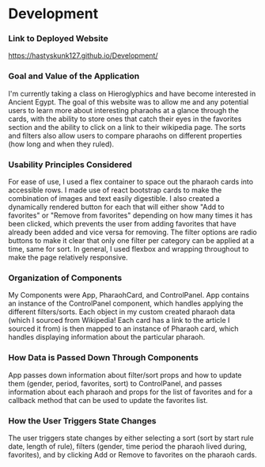 # Development

### Link to Deployed Website
https://hastyskunk127.github.io/Development/
### Goal and Value of the Application
I'm currently taking a class on Hieroglyphics and have become interested in Ancient Egypt.
The goal of this website was to allow me and any potential users to learn more about interesting
pharaohs at a glance through the cards, with the ability to store ones that catch their eyes 
in the favorites section and the ability to click on a link to their wikipedia page. The sorts and 
filters also allow users to compare pharaohs on different properties (how long and when they ruled).
### Usability Principles Considered
For ease of use, I used a flex container to space out the pharaoh cards into accessible rows. I made use of react bootstrap cards to make the combination of images and text easily digestible. I also created a dynamically rendered button for each that will either show "Add to favorites" or "Remove from favorites" depending on how many times it has been clicked, which prevents the user from adding favorites that have already been added and vice versa for removing. The filter options are radio buttons to make it clear that only one filter per category can be applied at a time, same for sort. In general, I used flexbox and wrapping throughout to make the page relatively responsive.
### Organization of Components
My Components were App, PharaohCard, and ControlPanel. App contains an instance of the ControlPanel component, which handles applying the different filters/sorts. Each object in my custom created pharaoh data (which I sourced from Wikipedia! Each card has a link to the article I sourced it from) is then mapped to an instance of Pharaoh card, which handles displaying information about the particular pharaoh.
### How Data is Passed Down Through Components
App passes down information about filter/sort props and how to update them (gender, period, favorites, sort) to ControlPanel, and passes information about each pharaoh and props for the list of favorites and
for a callback method that can be used to update the favorites list.
### How the User Triggers State Changes
The user triggers state changes by either selecting a sort (sort by start rule date, length of rule),
filters (gender, time period the pharaoh lived during, favorites), and by clicking Add or Remove to favorites on the pharaoh cards.
